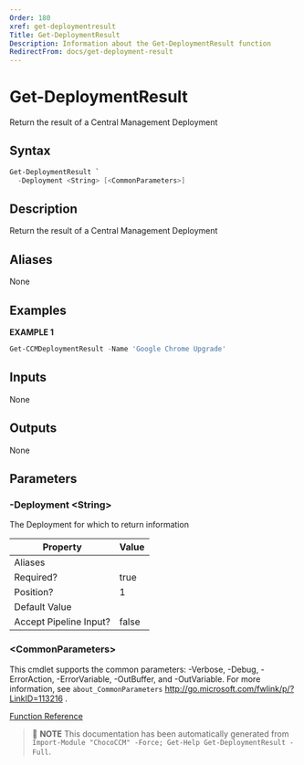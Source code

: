 ```yaml
---
Order: 180
xref: get-deploymentresult
Title: Get-DeploymentResult
Description: Information about the Get-DeploymentResult function
RedirectFrom: docs/get-deployment-result
---
```


# Get-DeploymentResult

<!-- This documentation is automatically generated from /Get-DeploymentResult.ps1 using GenerateDocs.ps1. Contributions are welcome at the original location(s). -->

Return the result of a Central Management Deployment

## Syntax

~~~powershell
Get-DeploymentResult `
  -Deployment <String> [<CommonParameters>]
~~~

## Description

Return the result of a Central Management Deployment


## Aliases

None

## Examples

 **EXAMPLE 1**

~~~powershell
Get-CCMDeploymentResult -Name 'Google Chrome Upgrade'

~~~

## Inputs

None

## Outputs

None

## Parameters

###  -Deployment &lt;String&gt;
The Deployment for which to return information

Property               | Value
---------------------- | -----
Aliases                |
Required?              | true
Position?              | 1
Default Value          |
Accept Pipeline Input? | false

### &lt;CommonParameters&gt;

This cmdlet supports the common parameters: -Verbose, -Debug, -ErrorAction, -ErrorVariable, -OutBuffer, and -OutVariable. For more information, see `about_CommonParameters` http://go.microsoft.com/fwlink/p/?LinkID=113216 .



[Function Reference](xref:chococcm-functions)

> :memo: **NOTE** This documentation has been automatically generated from `Import-Module "ChocoCCM" -Force; Get-Help Get-DeploymentResult -Full`.
